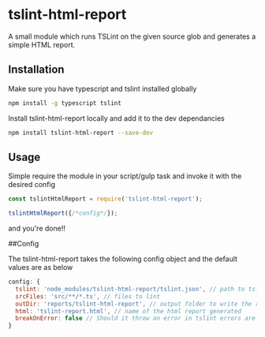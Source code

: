 
# tslint-html-report
A small module which runs TSLint on the given source glob and generates a simple HTML report.

## Installation

Make sure you have typescript and tslint installed globally

```bash
npm install -g typescript tslint
```

Install tslint-html-report locally and add it to the dev dependancies
```bash
npm install tslint-html-report --save-dev
```

## Usage

Simple require the module in your script/gulp task and invoke it with the desired config

```js
const tslintHtmlReport = require('tslint-html-report');

tslintHtmlReport({/*config*/});

```

and you're done!!

##Config

The tslint-html-report takes the following config object and the default values are as below

```js
config: {
  tslint: 'node_modules/tslint-html-report/tslint.json', // path to tslint.json
  srcFiles: 'src/**/*.ts', // files to lint
  outDir: 'reports/tslint-html-report', // output folder to write the report to.
  html: 'tslint-report.html', // name of the html report generated
  breakOnError: false // Should it throw an error in tslint errors are found.
}
```
